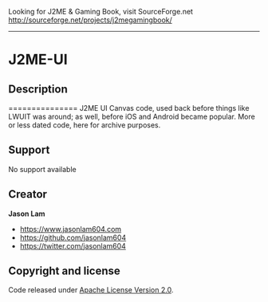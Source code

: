 Looking for J2ME & Gaming Book, visit SourceForge.net http://sourceforge.net/projects/j2megamingbook/

------------------------------------------------------------------------------------------------------------

# J2ME-UI

## Description
===============
J2ME UI Canvas code, used back before things like LWUIT was around; as well, before iOS and Android became popular.
More or less dated code, here for archive purposes.

## Support

No support available

## Creator

**Jason Lam**

- <https://www.jasonlam604.com>
- <https://github.com/jasonlam604>
- <https://twitter.com/jasonlam604>

## Copyright and license

Code released under [Apache License Version 2.0](https://github.com/jasonlam604/J2ME-UI/blob/master/LICENSE). 
